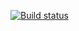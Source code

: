 [![Build status](https://ci.appveyor.com/api/projects/status/406baxcph6h0g8o0?svg=true)](https://ci.appveyor.com/project/ArthurPetrosov/deliberycardweb)
